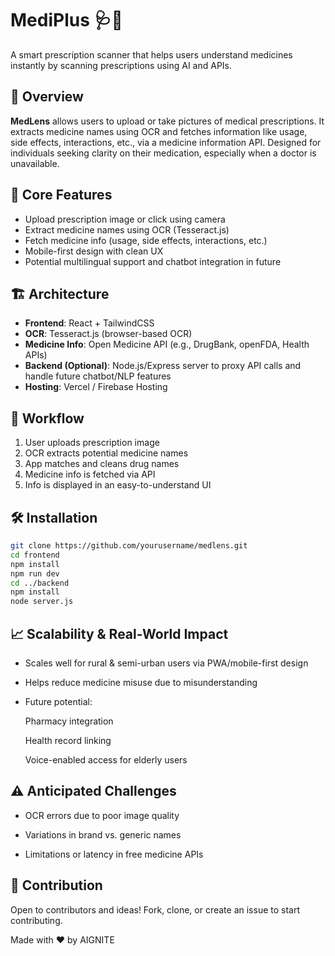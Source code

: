 # MediPlus 🩺📸
A smart prescription scanner that helps users understand medicines instantly by scanning prescriptions using AI and APIs.

## 🚀 Overview
**MedLens** allows users to upload or take pictures of medical prescriptions. It extracts medicine names using OCR and fetches information like usage, side effects, interactions, etc., via a medicine information API. Designed for individuals seeking clarity on their medication, especially when a doctor is unavailable.

## 🧠 Core Features
- Upload prescription image or click using camera
- Extract medicine names using OCR (Tesseract.js)
- Fetch medicine info (usage, side effects, interactions, etc.)
- Mobile-first design with clean UX
- Potential multilingual support and chatbot integration in future

## 🏗️ Architecture
- **Frontend**: React + TailwindCSS
- **OCR**: Tesseract.js (browser-based OCR)
- **Medicine Info**: Open Medicine API (e.g., DrugBank, openFDA, Health APIs)
- **Backend (Optional)**: Node.js/Express server to proxy API calls and handle future chatbot/NLP features
- **Hosting**: Vercel / Firebase Hosting

## 🔁 Workflow
1. User uploads prescription image
2. OCR extracts potential medicine names
3. App matches and cleans drug names
4. Medicine info is fetched via API
5. Info is displayed in an easy-to-understand UI

## 🛠️ Installation
```bash
git clone https://github.com/yourusername/medlens.git
cd frontend
npm install
npm run dev
cd ../backend
npm install
node server.js
```

## 📈 Scalability & Real-World Impact
- Scales well for rural & semi-urban users via PWA/mobile-first design

- Helps reduce medicine misuse due to misunderstanding

- Future potential:

     Pharmacy integration

     Health record linking

     Voice-enabled access for elderly users

## ⚠️ Anticipated Challenges
- OCR errors due to poor image quality

- Variations in brand vs. generic names

- Limitations or latency in free medicine APIs

## 🤝 Contribution
Open to contributors and ideas! Fork, clone, or create an issue to start contributing.

Made with ❤️ by AIGNITE
